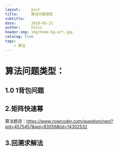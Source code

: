 ```yaml
---
layout:     post
title:      算法问题类型
subtitle:
date:       2018-03-21
author:     Felix
header-img: img/home-bg-art.jpg
catalog: true
tags:
    - 算法
---
```


# 算法问题类型：

## 1.0 1背包问题

## 2.矩阵快速幂
算法题目：https://www.nowcoder.com/question/next?pid=4575457&qid=83058&tid=14302532

## 3.回溯求解法

